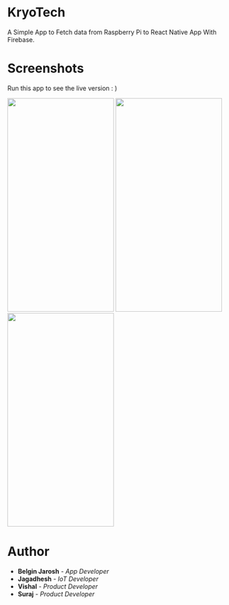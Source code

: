 # KryoTech
A Simple App to Fetch data from Raspberry Pi to React Native App With Firebase.

# Screenshots
Run this app to see the live version : )

<img src="https://user-images.githubusercontent.com/61349423/223452849-fc25dc5e-8369-439b-809f-6000699a7a58.png" width="240" height="480">  <img src="https://user-images.githubusercontent.com/61349423/223452824-956b9161-2c47-478c-811d-19347995999c.png" width="240" height="480"> <img src="https://user-images.githubusercontent.com/61349423/223452863-51b12e3b-4f85-471c-b9e1-483e2791edb6.png" width="240" height="480">

# Author 

* **Belgin Jarosh** - *App Developer*
* **Jagadhesh** - *IoT Developer*
* **Vishal** - *Product Developer*
* **Suraj** - *Product Developer*
